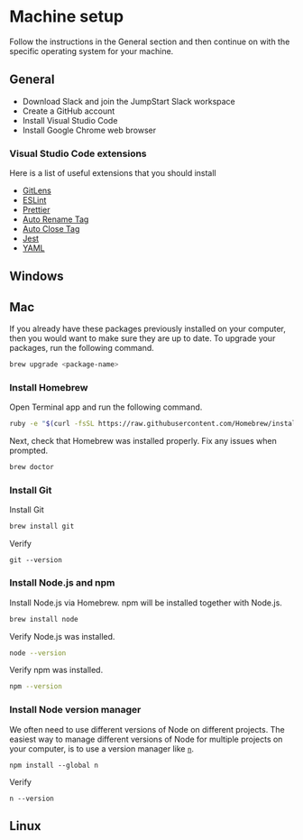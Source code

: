 # Machine setup

Follow the instructions in the General section and then continue on with the specific operating system for your machine.

## General

- Download Slack and join the JumpStart Slack workspace
- Create a GitHub account
- Install Visual Studio Code
- Install Google Chrome web browser

### Visual Studio Code extensions

Here is a list of useful extensions that you should install

- [GitLens](https://marketplace.visualstudio.com/items?itemName=eamodio.gitlens)
- [ESLint](https://marketplace.visualstudio.com/items?itemName=dbaeumer.vscode-eslint)
- [Prettier](https://marketplace.visualstudio.com/items?itemName=esbenp.prettier-vscode)
- [Auto Rename Tag](https://marketplace.visualstudio.com/items?itemName=formulahendry.auto-rename-tag)
- [Auto Close Tag](https://marketplace.visualstudio.com/items?itemName=formulahendry.auto-close-tag)
- [Jest](https://marketplace.visualstudio.com/items?itemName=Orta.vscode-jest)
- [YAML](https://marketplace.visualstudio.com/items?itemName=redhat.vscode-yaml)

## Windows


## Mac

If you already have these packages previously installed on your computer, then you would want to make sure they are up to date. To upgrade your packages, run the following command.

```sh
brew upgrade <package-name>
```

### Install Homebrew

Open Terminal app and run the following command.

```sh
ruby -e "$(curl -fsSL https://raw.githubusercontent.com/Homebrew/install/master/install)"
```

Next, check that Homebrew was installed properly. Fix any issues when prompted.

```sh
brew doctor
```

### Install Git

Install Git

```sh
brew install git
```

Verify

```
git --version
```

### Install Node.js and npm

Install Node.js via Homebrew. npm will be installed together with Node.js.

```sh
brew install node
```

Verify Node.js was installed.

```sh
node --version
```

Verify npm was installed.

```sh
npm --version
```

### Install Node version manager

We often need to use different versions of Node on different projects. The easiest way to manage different versions of Node for multiple projects on your computer, is to use a version manager like [`n`](https://github.com/tj/n).

```
npm install --global n
```

Verify

```
n --version
```

## Linux
